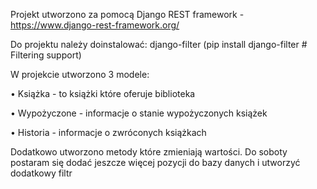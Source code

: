 Projekt utworzono za pomocą Django REST framework - https://www.django-rest-framework.org/

Do projektu należy doinstalować: django-filter (pip install django-filter  # Filtering support)

W projekcie utworzono 3 modele:

•	Książka - to książki które oferuje biblioteka

•	Wypożyczone - informacje o stanie wypożyczonych książek

•	Historia - informacje o zwróconych książkach

Dodatkowo utworzono metody które zmieniają wartości.
Do soboty postaram się dodać jeszcze więcej pozycji do bazy danych i utworzyć dodatkowy filtr



